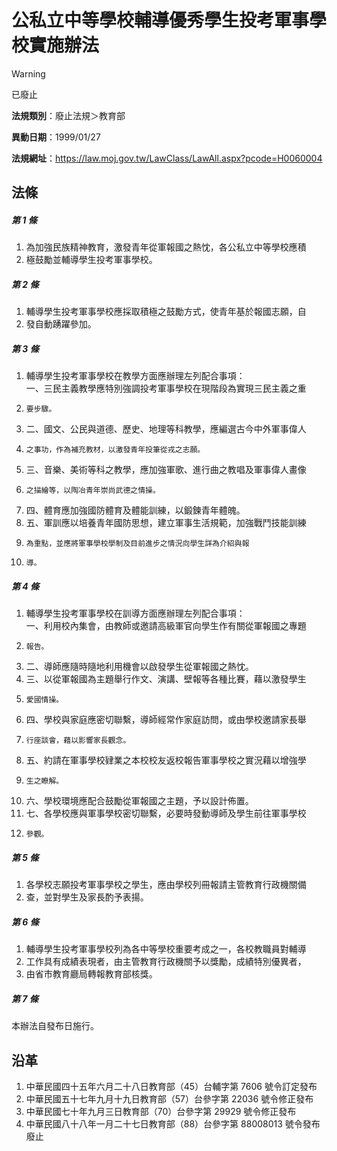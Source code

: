 # 公私立中等學校輔導優秀學生投考軍事學校實施辦法
> [!WARNING]
> 已廢止

**法規類別**：廢止法規＞教育部

**異動日期**：1999/01/27  

**法規網址**：https://law.moj.gov.tw/LawClass/LawAll.aspx?pcode=H0060004



## 法條
##### 第 1 條
1. 為加強民族精神教育，激發青年從軍報國之熱忱，各公私立中等學校應積
1. 極鼓勵並輔導學生投考軍事學校。

##### 第 2 條
1. 輔導學生投考軍事學校應採取積極之鼓勵方式，使青年基於報國志願，自
1. 發自動踴躍參加。

##### 第 3 條
1. 輔導學生投考軍事學校在教學方面應辦理左列配合事項：  
一、三民主義教學應特別強調投考軍事學校在現階段為實現三民主義之重
1.     要步驟。
1. 二、國文、公民與道德、歷史、地理等科教學，應編選古今中外軍事偉人
1.     之事功，作為補充教材，以激發青年投筆從戎之志願。
1. 三、音樂、美術等科之教學，應加強軍歌、進行曲之教唱及軍事偉人畫像
1.     之描繪等，以陶冶青年崇尚武德之情操。
1. 四、體育應加強國防體育及體能訓練，以鍛鍊青年體魄。
1. 五、軍訓應以培養青年國防思想，建立軍事生活規範，加強戰鬥技能訓練
1.     為重點，並應將軍事學校學制及目前進步之情況向學生詳為介紹與報
1.     導。

##### 第 4 條
1. 輔導學生投考軍事學校在訓導方面應辦理左列配合事項：  
一、利用校內集會，由教師或邀請高級軍官向學生作有關從軍報國之專題
1.     報告。
1. 二、導師應隨時隨地利用機會以啟發學生從軍報國之熱忱。
1. 三、以從軍報國為主題舉行作文、演講、壁報等各種比賽，藉以激發學生
1.     愛國情操。
1. 四、學校與家庭應密切聯繫，導師經常作家庭訪問，或由學校邀請家長舉
1.     行座談會，藉以影響家長觀念。
1. 五、約請在軍事學校肄業之本校校友返校報告軍事學校之實況藉以增強學
1.     生之瞭解。
1. 六、學校環境應配合鼓勵從軍報國之主題，予以設計佈置。
1. 七、各學校應與軍事學校密切聯繫，必要時發動導師及學生前往軍事學校
1.     參觀。

##### 第 5 條
1. 各學校志願投考軍事學校之學生，應由學校列冊報請主管教育行政機關備
1. 查，並對學生及家長酌予表揚。

##### 第 6 條
1. 輔導學生投考軍事學校列為各中等學校重要考成之一，各校教職員對輔導
1. 工作具有成績表現者，由主管教育行政機關予以獎勵，成績特別優異者，
1. 由省市教育廳局轉報教育部核獎。

##### 第 7 條
本辦法自發布日施行。

## 沿革
1. 中華民國四十五年六月二十八日教育部（45）台輔字第 7606 號令訂定發布
1. 中華民國五十七年九月十九日教育部（57）台參字第 22036 號令修正發布
1. 中華民國七十年九月三日教育部（70）台參字第 29929 號令修正發布
1. 中華民國八十八年一月二十七日教育部（88）台參字第 88008013 號令發布廢止
